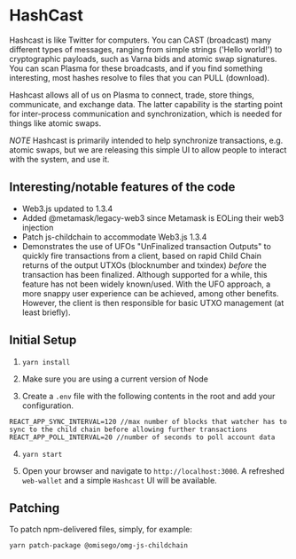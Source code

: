 # HashCast

Hashcast is like Twitter for computers. You can CAST (broadcast) many different types 
of messages, ranging from simple strings ('Hello world!') to cryptographic payloads, such as 
Varna bids and atomic swap signatures. You can scan Plasma for these broadcasts, and if you 
find something interesting, most hashes resolve to files that you can PULL (download).

Hashcast allows all of us on Plasma to connect, trade, store things, 
communicate, and exchange data. The latter capability is the starting 
point for inter-process communication and synchronization, which is 
needed for things like atomic swaps.

*NOTE* Hashcast is primarily intended to help synchronize transactions, e.g. atomic swaps, 
but we are releasing this simple UI to allow people to interact with the system, and 
use it. 

## Interesting/notable features of the code

* Web3.js updated to 1.3.4
* Added @metamask/legacy-web3 since Metamask is EOLing their web3 injection
* Patch js-childchain to accommodate Web3.js 1.3.4
* Demonstrates the use of UFOs "UnFinalized transaction Outputs" to quickly fire transactions from a client, based on rapid Child Chain returns of the output UTXOs (blocknumber and txindex) _before_ the transaction has been finalized. Although supported for a while, this feature has not been widely known/used. With the UFO approach, a more snappy user experience can be achieved, among other benefits. However, the client is then responsible for basic UTXO management (at least briefly). 

## Initial Setup

1. `yarn install`

2. Make sure you are using a current version of Node

3. Create a `.env` file with the following contents in the root and add your configuration.

```env
REACT_APP_SYNC_INTERVAL=120 //max number of blocks that watcher has to sync to the child chain before allowing further transactions
REACT_APP_POLL_INTERVAL=20 //number of seconds to poll account data
```

4. `yarn start`

5. Open your browser and navigate to `http://localhost:3000`. A refreshed `web-wallet` and a simple `Hashcast` UI will be available. 

## Patching

To patch npm-delivered files, simply, for example:

```
yarn patch-package @omisego/omg-js-childchain
```
